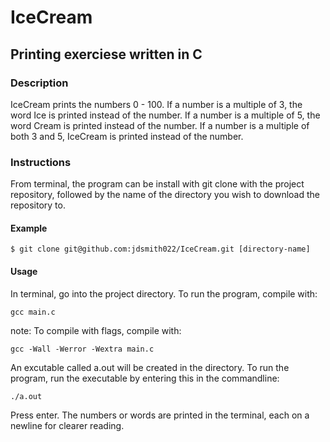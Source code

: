 # IceCream 

## Printing exerciese written in C

### Description
IceCream prints the numbers 0 - 100. If a number is a multiple of 3, the word Ice is printed instead of the number.
If a number is a multiple of 5, the word Cream is printed instead of the number.
If a number is a multiple of both 3 and 5, IceCream is printed instead of the number.

### Instructions
From terminal, the program can be install with git clone with the project repository, followed by the name of the directory you wish to download the repository to.

#### Example
```
$ git clone git@github.com:jdsmith022/IceCream.git [directory-name]
```

#### Usage
In terminal, go into the project directory. To run the program, compile with:
```
gcc main.c
```

note: To compile with flags, compile with: 
```
gcc -Wall -Werror -Wextra main.c
```

An excutable called a.out will be created in the directory. To run the program, run the executable by entering this in the commandline: 
```
./a.out
```

Press enter. The numbers or words are printed in the terminal, each on a newline for clearer reading. 
